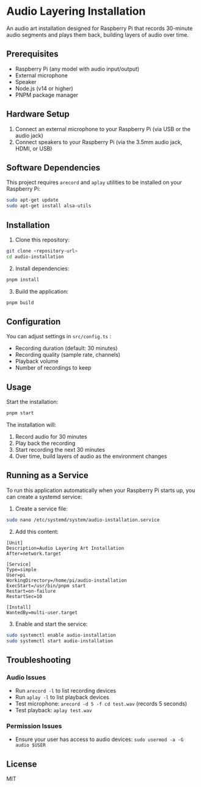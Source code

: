 # Audio Layering Installation

An audio art installation designed for Raspberry Pi that records 30-minute audio segments and plays them back, building layers of audio over time.

## Prerequisites

* Raspberry Pi (any model with audio input/output)
* External microphone
* Speaker
* Node.js (v14 or higher)
* PNPM package manager

## Hardware Setup

1. Connect an external microphone to your Raspberry Pi (via USB or the audio jack)
2. Connect speakers to your Raspberry Pi (via the 3.5mm audio jack, HDMI, or USB)

## Software Dependencies

This project requires `arecord` and `aplay` utilities to be installed on your Raspberry Pi:

```bash
sudo apt-get update
sudo apt-get install alsa-utils
```

## Installation

1. Clone this repository:

```bash
git clone <repository-url>
cd audio-installation
```

2. Install dependencies:

```bash
pnpm install
```

3. Build the application:

```bash
pnpm build
```

## Configuration

You can adjust settings in `src/config.ts` :

* Recording duration (default: 30 minutes)
* Recording quality (sample rate, channels)
* Playback volume
* Number of recordings to keep

## Usage

Start the installation:

```bash
pnpm start
```

The installation will:
1. Record audio for 30 minutes
2. Play back the recording
3. Start recording the next 30 minutes
4. Over time, build layers of audio as the environment changes

## Running as a Service

To run this application automatically when your Raspberry Pi starts up, you can create a systemd service:

1. Create a service file:

```bash
sudo nano /etc/systemd/system/audio-installation.service
```

2. Add this content:

```
[Unit]
Description=Audio Layering Art Installation
After=network.target

[Service]
Type=simple
User=pi
WorkingDirectory=/home/pi/audio-installation
ExecStart=/usr/bin/pnpm start
Restart=on-failure
RestartSec=10

[Install]
WantedBy=multi-user.target
```

3. Enable and start the service:

```bash
sudo systemctl enable audio-installation
sudo systemctl start audio-installation
```

## Troubleshooting

### Audio Issues

* Run `arecord -l` to list recording devices
* Run `aplay -l` to list playback devices
* Test microphone: `arecord -d 5 -f cd test.wav` (records 5 seconds)
* Test playback: `aplay test.wav`

### Permission Issues

* Ensure your user has access to audio devices: `sudo usermod -a -G audio $USER`

## License

MIT
